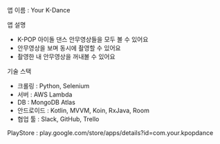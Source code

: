 앱 이름 : Your K-Dance

앱 설명
- K-POP 아이돌 댄스 안무영상들을 모두 볼 수 있어요
- 안무영상을 보며 동시에 촬영할 수 있어요
- 촬영한 내 안무영상을 꺼내볼 수 있어요

기술 스택
- 크롤링 : Python, Selenium
- 서버 : AWS Lambda
- DB : MongoDB Atlas
- 안드로이드 : Kotlin, MVVM, Koin, RxJava, Room
- 협업 툴 : Slack, GitHub, Trello

PlayStore : play.google.com/store/apps/details?id=com.your.kpopdance
